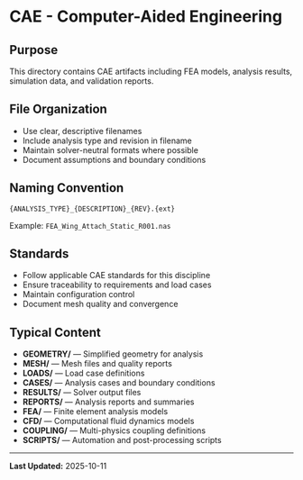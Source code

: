 # CAE - Computer-Aided Engineering

## Purpose

This directory contains CAE artifacts including FEA models, analysis results, simulation data, and validation reports.

## File Organization

- Use clear, descriptive filenames
- Include analysis type and revision in filename
- Maintain solver-neutral formats where possible
- Document assumptions and boundary conditions

## Naming Convention

```
{ANALYSIS_TYPE}_{DESCRIPTION}_{REV}.{ext}
```

Example: `FEA_Wing_Attach_Static_R001.nas`

## Standards

- Follow applicable CAE standards for this discipline
- Ensure traceability to requirements and load cases
- Maintain configuration control
- Document mesh quality and convergence

## Typical Content

- **GEOMETRY/** — Simplified geometry for analysis
- **MESH/** — Mesh files and quality reports
- **LOADS/** — Load case definitions
- **CASES/** — Analysis cases and boundary conditions
- **RESULTS/** — Solver output files
- **REPORTS/** — Analysis reports and summaries
- **FEA/** — Finite element analysis models
- **CFD/** — Computational fluid dynamics models
- **COUPLING/** — Multi-physics coupling definitions
- **SCRIPTS/** — Automation and post-processing scripts

---

**Last Updated:** 2025-10-11

